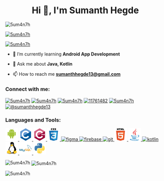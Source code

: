

<h1 align="center">Hi 👋, I'm Sumanth Hegde</h1>
<p align="left"> <img src="https://komarev.com/ghpvc/?username=5um4n7h&label=Profile%20views&color=0e75b6&style=flat" alt="5um4n7h" /> </p>

<p align="left"> <a href="https://github.com/ryo-ma/github-profile-trophy"><img src="https://github-profile-trophy.vercel.app/?username=5um4n7h" alt="5um4n7h" /></a> </p>

<p align="left"> <a href="https://twitter.com/5um4n7h" target="blank"><img src="https://img.shields.io/twitter/follow/5um4n7h?logo=twitter&style=for-the-badge" alt="5um4n7h" /></a> </p>

- 🌱 I’m currently learning **Android App Development**

- 💬 Ask me about **Java, Kotlin**

- 📫 How to reach me **sumanthhegde13@gmail.com**

<h3 align="left">Connect with me:</h3>
<p align="left">
<a href="https://dev.to/5um4n7h" target="blank"><img align="center" src="https://cdn.jsdelivr.net/npm/simple-icons@3.0.1/icons/dev-dot-to.svg" alt="5um4n7h" height="30" width="40" /></a>
<a href="https://twitter.com/5um4n7h" target="blank"><img align="center" src="https://raw.githubusercontent.com/rahuldkjain/github-profile-readme-generator/master/src/images/icons/Social/twitter.svg" alt="5um4n7h" height="30" width="40" /></a>
<a href="https://linkedin.com/in/5um4n7h" target="blank"><img align="center" src="https://raw.githubusercontent.com/rahuldkjain/github-profile-readme-generator/master/src/images/icons/Social/linked-in-alt.svg" alt="5um4n7h" height="30" width="40" /></a>
<a href="https://stackoverflow.com/users/11761482" target="blank"><img align="center" src="https://raw.githubusercontent.com/rahuldkjain/github-profile-readme-generator/master/src/images/icons/Social/stack-overflow.svg" alt="11761482" height="30" width="40" /></a>
<a href="https://fb.com/5um4n7h" target="blank"><img align="center" src="https://raw.githubusercontent.com/rahuldkjain/github-profile-readme-generator/master/src/images/icons/Social/facebook.svg" alt="5um4n7h" height="30" width="40" /></a>
<a href="https://medium.com/@sumanthhegde13" target="blank"><img align="center" src="https://raw.githubusercontent.com/rahuldkjain/github-profile-readme-generator/master/src/images/icons/Social/medium.svg" alt="@sumanthhegde13" height="30" width="40" /></a>
</p>

<h3 align="left">Languages and Tools:</h3>
<p align="left"> <a href="https://developer.android.com" target="_blank"> <img src="https://raw.githubusercontent.com/devicons/devicon/master/icons/android/android-original-wordmark.svg" alt="android" width="40" height="40"/> </a> <a href="https://www.cprogramming.com/" target="_blank"> <img src="https://raw.githubusercontent.com/devicons/devicon/master/icons/c/c-original.svg" alt="c" width="40" height="40"/> </a> <a href="https://www.w3schools.com/cpp/" target="_blank"> <img src="https://raw.githubusercontent.com/devicons/devicon/master/icons/cplusplus/cplusplus-original.svg" alt="cplusplus" width="40" height="40"/> </a> <a href="https://www.w3schools.com/css/" target="_blank"> <img src="https://raw.githubusercontent.com/devicons/devicon/master/icons/css3/css3-original-wordmark.svg" alt="css3" width="40" height="40"/> </a> <a href="https://www.figma.com/" target="_blank"> <img src="https://www.vectorlogo.zone/logos/figma/figma-icon.svg" alt="figma" width="40" height="40"/> </a> <a href="https://firebase.google.com/" target="_blank"> <img src="https://www.vectorlogo.zone/logos/firebase/firebase-icon.svg" alt="firebase" width="40" height="40"/> </a> <a href="https://git-scm.com/" target="_blank"> <img src="https://www.vectorlogo.zone/logos/git-scm/git-scm-icon.svg" alt="git" width="40" height="40"/> </a> <a href="https://www.w3.org/html/" target="_blank"> <img src="https://raw.githubusercontent.com/devicons/devicon/master/icons/html5/html5-original-wordmark.svg" alt="html5" width="40" height="40"/> </a> <a href="https://www.java.com" target="_blank"> <img src="https://raw.githubusercontent.com/devicons/devicon/master/icons/java/java-original.svg" alt="java" width="40" height="40"/> </a> <a href="https://kotlinlang.org" target="_blank"> <img src="https://www.vectorlogo.zone/logos/kotlinlang/kotlinlang-icon.svg" alt="kotlin" width="40" height="40"/> </a> <a href="https://www.linux.org/" target="_blank"> <img src="https://raw.githubusercontent.com/devicons/devicon/master/icons/linux/linux-original.svg" alt="linux" width="40" height="40"/> </a> <a href="https://www.mysql.com/" target="_blank"> <img src="https://raw.githubusercontent.com/devicons/devicon/master/icons/mysql/mysql-original-wordmark.svg" alt="mysql" width="40" height="40"/> </a> <a href="https://www.python.org" target="_blank"> <img src="https://raw.githubusercontent.com/devicons/devicon/master/icons/python/python-original.svg" alt="python" width="40" height="40"/> </a> </p>

<p><img align="left" src="https://github-readme-stats.vercel.app/api/top-langs?username=5um4n7h&show_icons=true&locale=en&layout=compact" alt="5um4n7h" /></p>

<p>&nbsp;<img align="center" src="https://github-readme-stats.vercel.app/api?username=5um4n7h&show_icons=true&locale=en" alt="5um4n7h" /></p>

<p><img align="center" src="https://github-readme-streak-stats.herokuapp.com/?user=5um4n7h&" alt="5um4n7h" /></p>
